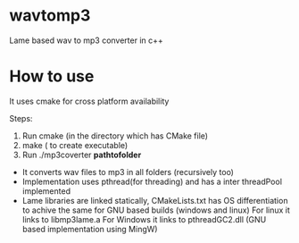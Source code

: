 # wavtomp3
Lame based wav to mp3 converter in c++
# How to use
It uses cmake for cross platform availability

Steps:
1. Run cmake (in the directory which has CMake file)
2. make ( to create executable)
3. Run 
   ./mp3coverter __pathtofolder__
 
 - It converts wav files to mp3 in all folders (recursively too)
 - Implementation uses pthread(for threading) and has a inter threadPool implemented
 - Lame libraries are linked statically, CMakeLists.txt has OS differentiation to achive the same for GNU based builds (windows and linux)
    For linux it links to libmp3lame.a
    For Windows it links to pthreadGC2.dll (GNU based implementation using MingW)
